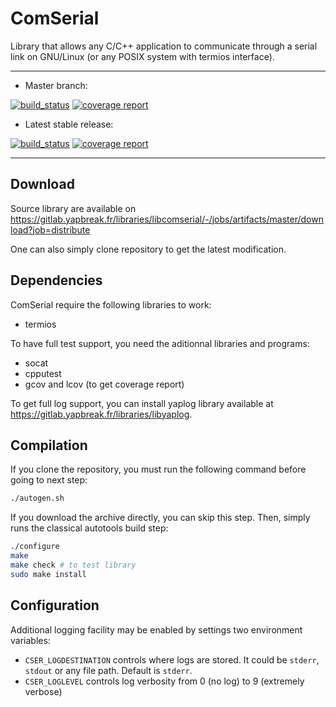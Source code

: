 # ComSerial

Library that allows any C/C++ application to communicate through a serial link
on GNU/Linux (or any POSIX system with termios interface).

---

- Master branch:

[![build_status](https://gitlab.yapbreak.fr/libraries/libcomserial/badges/master/build.svg)](https://gitlab.yapbreak.fr/libraries/libcomserial/commits/master)
[![coverage report](https://gitlab.yapbreak.fr/libraries/libcomserial/badges/master/coverage.svg)](https://gitlab.yapbreak.fr/libraries/libcomserial/commits/master)

- Latest stable release:

[![build_status](https://gitlab.yapbreak.fr/libraries/libcomserial/badges/v1/build.svg)](https://gitlab.yapbreak.fr/libraries/libcomserial/commits/v1)
[![coverage report](https://gitlab.yapbreak.fr/libraries/libcomserial/badges/v1/coverage.svg)](https://gitlab.yapbreak.fr/libraries/libcomserial/commits/v1)

---

## Download

Source library are available on
https://gitlab.yapbreak.fr/libraries/libcomserial/-/jobs/artifacts/master/download?job=distribute

One can also simply clone repository to get the latest modification.

## Dependencies

ComSerial require the following libraries to work:

- termios

To have full test support, you need the aditionnal libraries and programs:

- socat
- cpputest
- gcov and lcov (to get coverage report)

To get full log support, you can install yaplog library available at
https://gitlab.yapbreak.fr/libraries/libyaplog.


## Compilation

If you clone the repository, you must run the following command before going
to next step:

```bash
./autogen.sh
```

If you download the archive directly, you can skip this step. Then, simply runs
the classical autotools build step:

```bash
./configure
make
make check # to test library
sudo make install
```

## Configuration

Additional logging facility may be enabled by settings two environment
variables:

- `CSER_LOGDESTINATION` controls where logs are stored. It could be `stderr`,
  `stdout` or any file path. Default is `stderr`.
- `CSER_LOGLEVEL` controls log verbosity from 0 (no log) to 9 (extremely
  verbose)
